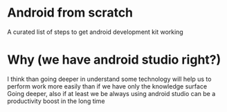# Android from scratch

A curated list of steps to get android development kit working 

# Why (we have android studio right?)

I think than going deeper in understand some technology will help us to perform work more easily than if we have only the knowledge surface
Going deeper, also if at least we be always using android studio can be a productivity boost in the long time
